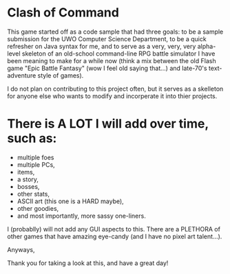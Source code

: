 # Clash of Command
This game started off as a code sample that had three goals: to be a sample submission for the UWO Computer Science Department, to be a quick refresher on Java syntax for me,  and to serve as a very, very, very alpha-level skeleton of an old-school command-line RPG battle simulator I have been meaning to make for a while now (think a mix between the old Flash game "Epic Battle Fantasy" (wow I feel old saying that...) and late-70's text-adventure style of games).

I do not plan on contributing to this project often, but it serves as a skelleton for anyone else who wants to modify and incorperate it into thier projects.

# There is A LOT I will add over time, such as:

  * multiple foes
  * multiple PCs,
  * items,
  * a story,
  * bosses,
  * other stats,
  * ASCII art (this one is a HARD maybe),
  * other goodies,
  * and most importantly, more sassy one-liners.
  
I (probablly) will not add any GUI aspects to this. There are a PLETHORA of other games that have amazing eye-candy (and I have no pixel art talent...).

Anyways,

Thank you for taking a look at this, and have a great day!

